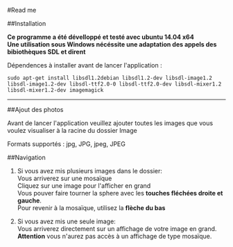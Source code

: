#Read me

##Installation

**Ce programme a été dévelloppé et testé avec ubuntu 14.04 x64  
Une utilisation sous Windows nécéssite une adaptation des appels des bibiothèques SDL et dirent**

Dépendences à installer avant de lancer l'application :

	sudo apt-get install libsdl1.2debian libsdl1.2-dev libsdl-image1.2 libsdl-image1.2-dev libsdl-ttf2.0-0 libsdl-ttf2.0-dev libsdl-mixer1.2 libsdl-mixer1.2-dev imagemagick

---------------------------------------------------

##Ajout des photos

Avant de lancer l'application veuillez ajouter toutes les images que vous voulez visualiser à la racine du dossier Image  
  
Formats supportés : jpg, JPG, jpeg, JPEG

##Navigation

1. Si vous avez mis plusieurs images dans le dossier:  
   Vous arriverez sur une mosaïque  
   Cliquez sur une image pour l'afficher en grand  
   Vous pouver faire tourner la sphere avec les **touches fléchées droite et gauche**.  
   Pour revenir à la mosaïque, utilisez la **flèche du bas**

2. Si vous avez mis une seule image:  
   Vous arriverez directement sur un affichage de votre image en grand.  
   **Attention** vous n'aurez pas accès à un affichage de type mosaïque.